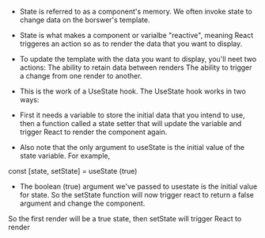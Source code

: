 - State is referred to as a component's memory. We often invoke state to change data on the borswer's template. 

- State is what makes a component or varialbe "reactive", meaning React triggeres an action so as to render the data that you want to display.

- To update the template with the data you want to display, you'll neet two actions:
The ability to retain data between renders 
The ability to trigger a change from one render to another.

- This is the work of a UseState hook. The UseState hook works in two ways:

- First it needs a variable to store the initial data that you intend to use, then a function called a state setter that will update the variable and trigger React to render the component again.

- Also note that the only argument to useState is the initial value of the state variable. For example,

const [state, setState] = useState (true)

- The boolean  (true) argument we've passed to usestate is the initial value for state. So the setState function will now trigger react to return a false argument and change the component. 

So the first render will be a true state, then setState will trigger React to render 


